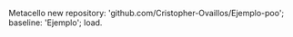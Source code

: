 Metacello new
    repository: 'github.com/Cristopher-Ovaillos/Ejemplo-poo';
    baseline: 'Ejemplo';
    load.



